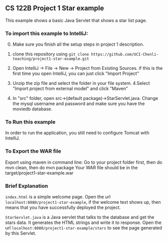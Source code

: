 ## CS 122B Project 1 Star example

This example shows a basic Java Servlet that shows a star list page.

### To import this example to IntelliJ: 
0. Make sure you finish all the setup steps in project 1 description.
1. clone this repository using `git clone https://github.com/UCI-Chenli-teaching/project1-star-example.git`
2. Open IntelliJ -> File -> New -> Project from Existing Sources. if this is the first time you open IntelliJ, you can just click "Import Project"
                                          
3. Unzip the zip file and select the folder in your file system.
4.Select "Import project from external model" and click "Maven"

5.  In "src" folder, open src->(default package)->StarServlet.java. Change the mysql username and password and make sure you have the moviedb database.
### To Run this example
In order to run the application, you still need to configure Tomcat with IntelliJ.
### To Export the WAR file
Export using maven in command line: Go to your project folder first, then do mvn clean, then do mvn package Your WAR file should be in the target/project1-star-example.war
### Brief Explanation
`index.html` is a simple welcome page. Open the url `localhost:8080/project1-star-example`, if the welcome text shows up, then means that you have successfully deployed the project.

`StarServlet.java` is a Java servlet that talks to the database and get the stars data. It generates the HTML strings and write it to response. Open the url `localhost:8080/project1-star-example/stars` to see the page generated by this Servlet.


